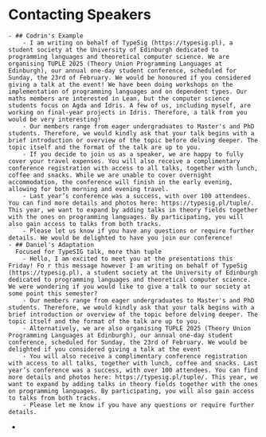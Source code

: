 # Contacting Speakers
	- ## Codrin's Example
		- I am writing on behalf of TypeSig (https://typesig.pl), a student society at the University of Edinburgh dedicated to programming languages and theoretical computer science. We are organising TUPLE 2025 (Theory Union Programming Languages at Edinburgh), our annual one-day student conference, scheduled for Sunday, the 23rd of February. We would be honoured if you considered giving a talk at the event! We have been doing workshops on the implementation of programming languages and on dependent types. Our maths members are interested in Lean, but the computer science students focus on Agda and Idris. A few of us, including myself, are working on final-year projects in Idris. Therefore, a talk from you would be very interesting!
		- Our members range from eager undergraduates to Master's and PhD students. Therefore, we would kindly ask that your talk begins with a brief introduction or overview of the topic before delving deeper. The topic itself and the format of the talk are up to you.
		- If you decide to join us as a speaker, we are happy to fully cover your travel expenses. You will also receive a complimentary conference registration with access to all talks, together with lunch, coffee and snacks. While we are unable to cover overnight accommodation, the conference will finish in the early evening, allowing for both morning and evening travel.
		- Last year’s conference was a success, with over 100 attendees. You can find more details and photos here: https://typesig.pl/tuple/. This year, we want to expand by adding talks in theory fields together with the ones on programming languages. By participating, you will also gain access to talks from both tracks.
		- Please let us know if you have any questions or require further details. We would be delighted to have you join our conference!
	- ## Daniel's Adaptation 
	  Focused for TypeSIG talk, more than tuple
		- Hello, I am excited to meet you at the presentations this Friday! Fo r this message however I am writing on behalf of TypeSig (https://typesig.pl), a student society at the University of Edinburgh dedicated to programming languages and theoretical computer science. We were wondering if you would like to give a talk to our society at some point this semester?
		- Our members range from eager undergraduates to Master's and PhD students. Therefore, we would kindly ask that your talk begins with a brief introduction or overview of the topic before delving deeper. The topic itself and the format of the talk are up to you.
		- Alternatively, we are also organising TUPLE 2025 (Theory Union Programming Languages at Edinburgh), our annual one-day student conference, scheduled for Sunday, the 23rd of February. We would be delighted if you considered giving a talk at the event
		- You will also receive a complimentary conference registration with access to all talks, together with lunch, coffee and snacks. Last year’s conference was a success, with over 100 attendees. You can find more details and photos here: https://typesig.pl/tuple/. This year, we want to expand by adding talks in theory fields together with the ones on programming languages. By participating, you will also gain access to talks from both tracks.
		- Please let me know if you have any questions or require further details.
-